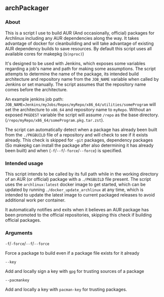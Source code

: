 ## archPackager

### About 

This is a script I use to build AUR (And occasionally, official) packages for Archlinux including any AUR dependencies along the way. It takes advantage of docker for cleanbuilding and will take advantage of existing AUR dependency builds to save resources. By default this script uses all available cores for makepkg (`$(nproc)`)

It's designed to be used with Jenkins, which exposes some variables regarding a job's name and path for making some assumptions. The script attempts to determine the name of the package, its intended build architecture and repository name from the `JOB_NAME` variable when called by Jenkins or set manually. The script assumes that the repository name comes before the architecture.

An example jenkins job path: `JOB_NAME=Jenkins/myJobs/Repos/myRepo/x86_64/utilities/someProgram` will set the architecture to `x86_64` and repository name to `myRepo`. Without an exposed `PKGDEST` variable the script will assume `/repo` as the base directory. (`/repo/myRepo/x86_64/someProgram.pkg.tar.zst`).

The script can automatically detect when a package has already been built from the `./PKGBUILD` file of a repository and will check to see if it exists already. This check is skipped for `-git` packages, dependency packages (So makepkg can install the package after also determining it has already been built) and when (`-f`/`--f`/`-force`/`--force`) is specified.


### Intended usage

This script intends to be called by its full path while in the working directory of an AUR (or official) package with a `./PKGBUILD` file present. The script uses the `archlinux:latest` docker image to get started, which can be updated by running `./docker_update_archlinux` at any time, which is intended to update the latest image to current packaged releases to avoid additional work per container. 

It automatically notifies and exits when it believes an AUR package has been promoted to the official repositories, skipping this check if building official packages.

### Arguments

`-f`/`-force`/`--f`/`--force`

Force a package to build even if a package file exists for it already

`--key`

Add and locally sign a key with `gpg` for trusting sources of a package

`--pacmankey`

Add and locally a key with `pacman-key` for trusting packages.
